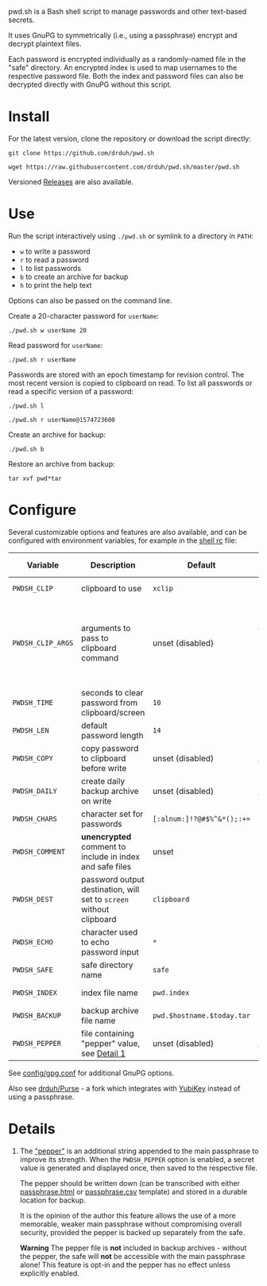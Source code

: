 pwd.sh is a Bash shell script to manage passwords and other text-based secrets.

It uses GnuPG to symmetrically (i.e., using a passphrase) encrypt and decrypt plaintext files.

Each password is encrypted individually as a randomly-named file in the "safe" directory. An encrypted index is used to map usernames to the respective password file. Both the index and password files can also be decrypted directly with GnuPG without this script.

# Install

For the latest version, clone the repository or download the script directly:

```console
git clone https://github.com/drduh/pwd.sh

wget https://raw.githubusercontent.com/drduh/pwd.sh/master/pwd.sh
```

Versioned [Releases](https://github.com/drduh/pwd.sh/releases) are also available.

# Use

Run the script interactively using `./pwd.sh` or symlink to a directory in `PATH`:

- `w` to write a password
- `r` to read a password
- `l` to list passwords
- `b` to create an archive for backup
- `h` to print the help text

Options can also be passed on the command line.

Create a 20-character password for `userName`:

```console
./pwd.sh w userName 20
```

Read password for `userName`:

```console
./pwd.sh r userName
```

Passwords are stored with an epoch timestamp for revision control. The most recent version is copied to clipboard on read. To list all passwords or read a specific version of a password:

```console
./pwd.sh l

./pwd.sh r userName@1574723600
```

Create an archive for backup:

```console
./pwd.sh b
```

Restore an archive from backup:

```console
tar xvf pwd*tar
```

# Configure

Several customizable options and features are also available, and can be configured with environment variables, for example in the [shell rc](https://github.com/drduh/config/blob/master/zshrc) file:

Variable | Description | Default | Available options
-|-|-|-
`PWDSH_CLIP` | clipboard to use | `xclip` | `pbcopy` on macOS
`PWDSH_CLIP_ARGS` | arguments to pass to clipboard command | unset (disabled) | `-i -selection clipboard` to use primary (control-v) clipboard with xclip
`PWDSH_TIME` | seconds to clear password from clipboard/screen | `10` | any valid integer
`PWDSH_LEN` | default password length | `14` | any valid integer
`PWDSH_COPY` | copy password to clipboard before write | unset (disabled) | `1` or `true` to enable
`PWDSH_DAILY` | create daily backup archive on write | unset (disabled) | `1` or `true` to enable
`PWDSH_CHARS` | character set for passwords | `[:alnum:]!?@#$%^&*();:+=` | any valid characters
`PWDSH_COMMENT` | **unencrypted** comment to include in index and safe files | unset | any valid string
`PWDSH_DEST` | password output destination, will set to `screen` without clipboard | `clipboard` | `clipboard` or `screen`
`PWDSH_ECHO` | character used to echo password input | `*` | any valid character
`PWDSH_SAFE` | safe directory name | `safe` | any valid string
`PWDSH_INDEX` | index file name | `pwd.index` | any valid string
`PWDSH_BACKUP` | backup archive file name | `pwd.$hostname.$today.tar` | any valid string
`PWDSH_PEPPER` | file containing "pepper" value, see [Detail 1](#Details#1) | unset (disabled) | any valid file path

See [config/gpg.conf](https://github.com/drduh/config/blob/master/gpg.conf) for additional GnuPG options.

Also see [drduh/Purse](https://github.com/drduh/Purse) - a fork which integrates with [YubiKey](https://github.com/drduh/YubiKey-Guide) instead of using a passphrase.

# Details

1. The ["pepper"](https://en.wikipedia.org/wiki/Pepper_(cryptography)) is an additional string appended to the main passphrase to improve its strength. When the `PWDSH_PEPPER` option is enabled, a secret value is generated and displayed once, then saved to the respective file.

    The pepper should be written down (can be transcribed with either [passphrase.html](https://github.com/drduh/YubiKey-Guide/blob/master/passphrase.html) or [passphrase.csv](https://raw.githubusercontent.com/drduh/YubiKey-Guide/master/passphrase.csv) template) and stored in a durable location for backup.

    It is the opinion of the author this feature allows the use of a more memorable, weaker main passphrase without compromising overall security, provided the pepper is backed up separately from the safe.

    **Warning** The pepper file is **not** included in backup archives - without the pepper, the safe will **not** be accessible with the main passphrase alone! This feature is opt-in and the pepper has no effect unless explicitly enabled.
